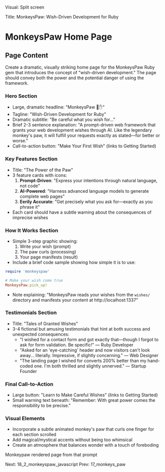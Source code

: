 Visual: Split screen

Title: MonkeysPaw: Wish-Driven Development for Ruby

<!-- On the left: The following Example Prompt Text in a vertically overflow scrolling box in large font: -->
# MonkeysPaw Home Page

## Page Content

Create a dramatic, visually striking home page for the MonkeysPaw Ruby gem that introduces the concept of "wish-driven development." The page should convey both the power and the potential danger of using the framework.

### Hero Section
- Large, dramatic headline: "MonkeysPaw 🐒✋"
- Tagline: "Wish-Driven Development for Ruby"
- Dramatic subtitle: "Be careful what you wish for..."
- Brief 2-3 sentence explanation: "A prompt-driven web framework that grants your web development wishes through AI. Like the legendary monkey's paw, it will fulfill your requests exactly as stated—for better or worse."
- Call-to-action button: "Make Your First Wish" (links to Getting Started)

### Key Features Section
- Title: "The Power of the Paw"
- 3 feature cards with icons:
  1. **Prompt-Driven**: "Express your intentions through natural language, not code"
  2. **AI-Powered**: "Harness advanced language models to generate complete web pages"
  3. **Eerily Accurate**: "Get precisely what you ask for—exactly as you phrase it"
- Each card should have a subtle warning about the consequences of imprecise wishes

### How It Works Section
- Simple 3-step graphic showing:
  1. Write your wish (prompt)
  2. The paw curls (processing)
  3. Your page manifests (result)
- Include a brief code sample showing how simple it is to use:

```ruby
require 'monkeyspaw'

# Make your wish come true
MonkeysPaw.pick_up!
```
- Note explaining: "MonkeysPaw reads your wishes from the `wishes/` directory and manifests your content at http://localhost:1337"

### Testimonials Section
- Title: "Tales of Granted Wishes"
- 3-4 fictional but amusing testimonials that hint at both success and unexpected consequences:
  - "I wished for a contact form and got exactly that—though I forgot to ask for form validation. Be specific!" — Ruby Developer
  - "Asked for an 'eye-catching' header and now visitors can't look away... literally. Impressive, if slightly concerning." — Web Designer
  - "The landing page I wished for converts 200% better than my hand-coded one. I'm both thrilled and slightly unnerved." — Startup Founder

### Final Call-to-Action
- Large button: "Learn to Make Careful Wishes" (links to Getting Started)
- Small warning text beneath: "Remember: With great power comes the responsibility to be precise."

### Visual Elements
- Incorporate a subtle animated monkey's paw that curls one finger for each section scrolled
- Add magical/mystical accents without being too whimsical
- Create an atmosphere that balances wonder with a touch of foreboding


<!-- On the right side: -->
Monkeypaw rendered page from that prompt

Next: 18_2_monkeyspaw_javascript
Prev: 17_monkeys_paw
